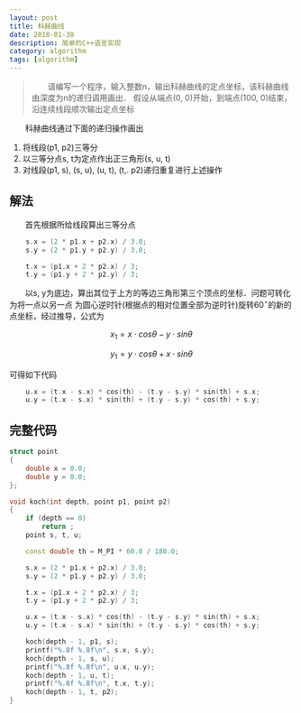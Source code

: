 ```yaml
---
layout: post
title: 科赫曲线
date: 2018-01-30
description: 简单的C++语言实现
category: algorithm
tags: [algorithm]
---
```


> 　　请编写一个程序，输入整数n，输出科赫曲线的定点坐标，该科赫曲线由深度为n的递归调用画出．
> 假设从端点(0, 0)开始，到端点(100, 0)结束，沿连续线段顺次输出定点坐标

　　科赫曲线通过下面的递归操作画出
1. 将线段(p1, p2)三等分
2. 以三等分点s, t为定点作出正三角形(s, u, t)
3. 对线段(p1, s), (s, u), (u, t), (t,. p2)递归重复进行上述操作

## 解法

　　首先根据所给线段算出三等分点

```C++
    s.x = (2 * p1.x + p2.x) / 3.0;
    s.y = (2 * p1.y + p2.y) / 3.0;

    t.x = (p1.x + 2 * p2.x) / 3;
    t.y = (p1.y + 2 * p2.y) / 3;
```

　　以s, y为底边，算出其位于上方的等边三角形第三个顶点的坐标．问题可转化为将一点以另一点
为圆心逆时针(根据点的相对位置全部为逆时针)旋转${60}^\circ$的新的点坐标，经过推导，公式为

$$ x_1 = x \cdot cos\theta - y \cdot sin\theta $$

$$ y_1 = y \cdot cos\theta + x \cdot sin\theta $$

可得如下代码

```C++
    u.x = (t.x - s.x) * cos(th) - (t.y - s.y) * sin(th) + s.x;
    u.y = (t.x - s.x) * sin(th) + (t.y - s.y) * cos(th) + s.y;
```

## 完整代码

```C++
struct point
{
    double x = 0.0;
    double y = 0.0;
};

void koch(int depth, point p1, point p2)
{
    if (depth == 0)
        return ;
    point s, t, u;

    const double th = M_PI * 60.0 / 180.0;

    s.x = (2 * p1.x + p2.x) / 3.0;
    s.y = (2 * p1.y + p2.y) / 3.0;

    t.x = (p1.x + 2 * p2.x) / 3;
    t.y = (p1.y + 2 * p2.y) / 3;

    u.x = (t.x - s.x) * cos(th) - (t.y - s.y) * sin(th) + s.x;
    u.y = (t.x - s.x) * sin(th) + (t.y - s.y) * cos(th) + s.y;

    koch(depth - 1, p1, s);
    printf("%.8f %.8f\n", s.x, s.y);
    koch(depth - 1, s, u);
    printf("%.8f %.8f\n", u.x, u.y);
    koch(depth - 1, u, t);
    printf("%.8f %.8f\n", t.x, t.y);
    koch(depth - 1, t, p2);
}
```

<!--
>　　　　我走到人生的十字路口，总知道那条路是对的，毫无例外，我总是知道，但我从来不走，
>因为太苦了
-->